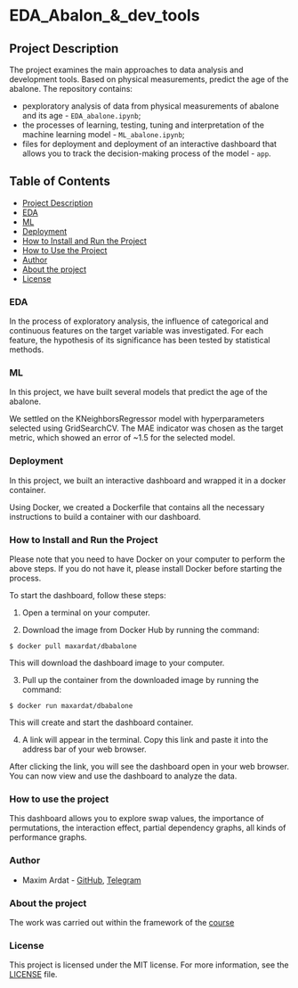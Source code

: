 # EDA_Abalon_&_dev_tools

## Project Description

The project examines the main approaches to data analysis and development tools. Based on physical measurements, predict the age of the abalone.
The repository contains:
- рexploratory analysis of data from physical measurements of abalone and its age - `EDA_abalone.ipynb`;
- the processes of learning, testing, tuning and interpretation of the machine learning model - `ML_abalone.ipynb`;
- files for deployment and deployment of an interactive dashboard that allows you to track the decision-making process of the model - `app`.

## Table of Contents

- [Project Description](#project-description)
- [EDA](#eda)
- [ML](#ml)
- [Deployment](#deployment)
- [How to Install and Run the Project](#how-to-install-and-run-the-project)
- [How to Use the Project](#how-to-use-the-project)
- [Author](#author)
- [About the project](#about-the-project)
- [License](#license)
### EDA
In the process of exploratory analysis, the influence of categorical and continuous features on the target variable was investigated. For each feature, the hypothesis of its significance has been tested by statistical methods.


### ML
In this project, we have built several models that predict the age of the abalone.

We settled on the KNeighborsRegressor model with hyperparameters selected using GridSearchCV. The MAE indicator was chosen as the target metric, which showed an error of ~1.5 for the selected model.

### Deployment
In this project, we built an interactive dashboard and wrapped it in a docker container.

Using Docker, we created a Dockerfile that contains all the necessary instructions to build a container with our dashboard.

### How to Install and Run the Project
Please note that you need to have Docker on your computer to perform the above steps. If you do not have it, please install Docker before starting the process.

To start the dashboard, follow these steps:

1. Open a terminal on your computer.

2. Download the image from Docker Hub by running the command:
```
$ docker pull maxardat/dbabalone
```
This will download the dashboard image to your computer.

3. Pull up the container from the downloaded image by running the command:
```
$ docker run maxardat/dbabalone
```
This will create and start the dashboard container.

4. A link will appear in the terminal. Copy this link and paste it into the address bar of your web browser.

After clicking the link, you will see the dashboard open in your web browser. You can now view and use the dashboard to analyze the data.

### How to use the project
This dashboard allows you to explore swap values, the importance of permutations, the interaction effect, partial dependency graphs, all kinds of performance graphs.

### Author
- Maxim Ardat - [GitHub](https://github.com/m-ardat), [Telegram](https://t.me/m_ardat)

### About the project
The work was carried out within the framework of the [course](https://stepik.org/course/177213/info)
### License
This project is licensed under the MIT license. For more information, see the [LICENSE](/LICENSE) file.
